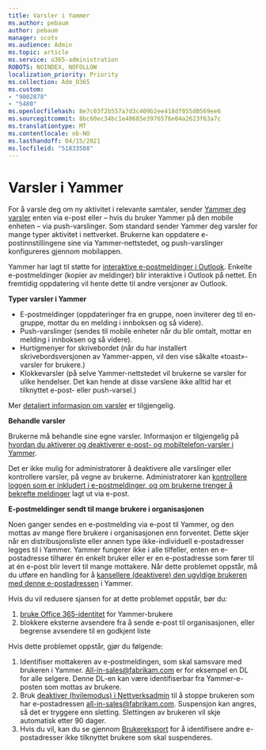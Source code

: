 ```yaml
---
title: Varsler i Yammer
ms.author: pebaum
author: pebaum
manager: scotv
ms.audience: Admin
ms.topic: article
ms.service: o365-administration
ROBOTS: NOINDEX, NOFOLLOW
localization_priority: Priority
ms.collection: Adm_O365
ms.custom:
- "9002878"
- "5480"
ms.openlocfilehash: 8e7c03f2b557a7d3c409b2ee418df055d0569ee6
ms.sourcegitcommit: 8bc60ec34bc1e40685e3976576e04a2623f63a7c
ms.translationtype: MT
ms.contentlocale: nb-NO
ms.lasthandoff: 04/15/2021
ms.locfileid: "51833588"
---
```

# <a name="notifications-in-yammer"></a>Varsler i Yammer

For å varsle deg om ny aktivitet i relevante samtaler, sender [Yammer deg varsler](https://support.microsoft.com/en-gb/office/enable-or-disable-yammer-email-and-phone-notifications-93e530e0-189f-4768-8f28-7683d48cc996) enten via e-post eller – hvis du bruker Yammer på den mobile enheten – via push-varslinger. Som standard sender Yammer deg varsler for mange typer aktivitet i nettverket. Brukerne kan oppdatere e-postinnstillingene sine via Yammer-nettstedet, og push-varslinger konfigureres gjennom mobilappen. 

Yammer har lagt til støtte for [interaktive e-postmeldinger i Outlook](https://techcommunity.microsoft.com/t5/outlook-blog/interactive-yammer-emails-in-outlook-on-the-web-are-here/ba-p/1209420). Enkelte e-postmeldinger (kopier av meldinger) blir interaktive i Outlook på nettet. En fremtidig oppdatering vil hente dette til andre versjoner av Outlook.

**Typer varsler i Yammer**

- E-postmeldinger (oppdateringer fra en gruppe, noen inviterer deg til en-gruppe, mottar du en melding i innboksen og så videre).
- Push-varslinger (sendes til mobile enheter når du blir omtalt, mottar en melding i innboksen og så videre).
- Hurtigmenyer for skrivebordet (når du har installert skrivebordsversjonen av Yammer-appen, vil den vise såkalte «toast»-varsler for brukere.)
- Klokkevarsler (på selve Yammer-nettstedet vil brukerne se varsler for ulike hendelser. Det kan hende at disse varslene ikke alltid har et tilknyttet e-post- eller push-varsel.)

Mer [detaljert informasjon om varsler](https://support.microsoft.com/en-gb/office/enable-or-disable-yammer-email-and-phone-notifications-93e530e0-189f-4768-8f28-7683d48cc996) er tilgjengelig.

**Behandle varsler**

Brukerne må behandle sine egne varsler. Informasjon er tilgjengelig på [hvordan du aktiverer og deaktiverer e-post- og mobiltelefon-varsler i Yammer](https://support.microsoft.com/en-gb/office/enable-or-disable-yammer-email-and-phone-notifications-93e530e0-189f-4768-8f28-7683d48cc996). 

Det er ikke mulig for administratorer å deaktivere alle varslinger eller kontrollere varsler, på vegne av brukerne. Administratorer kan [kontrollere logoen som er inkludert i e-postmeldinger, og om brukerne trenger å bekrefte meldinger](https://docs.microsoft.com/yammer/configure-your-yammer-network/configure-email-and-yammer) lagt ut via e-post.

**E-postmeldinger sendt til mange brukere i organisasjonen**

Noen ganger sendes en e-postmelding via e-post til Yammer, og den mottas av mange flere brukere i organisasjonen enn forventet. Dette skjer når en distribusjonsliste eller annen type ikke-individuell e-postadresser legges til i Yammer. Yammer fungerer ikke i alle tilfeller, enten en e-postadresse tilhører én enkelt bruker eller er en e-postadresse som fører til at én e-post blir levert til mange mottakere. Når dette problemet oppstår, må du utføre en handling for å [kansellere (deaktivere) den ugyldige brukeren med denne e-postadressen](https://docs.microsoft.com/yammer/manage-yammer-users/add-block-or-remove-users#remove-users) i Yammer. 

Hvis du vil redusere sjansen for at dette problemet oppstår, bør du:

1. [bruke Office 365-identitet](https://docs.microsoft.com/yammer/configure-your-yammer-network/enforce-office-365-identity) for Yammer-brukere
2. blokkere eksterne avsendere fra å sende e-post til organisasjonen, eller begrense avsendere til en godkjent liste

Hvis dette problemet oppstår, gjør du følgende:

1. Identifiser mottakeren av e-postmeldingen, som skal samsvare med brukeren i Yammer. All-in-sales@fabrikam.com er for eksempel en DL for alle selgere. Denne DL-en kan være identifiserbar fra Yammer-e-posten som mottas av brukere.
2. Bruk [deaktiver (hvilemodus) i Nettverksadmin](https://docs.microsoft.com/yammer/manage-yammer-users/add-block-or-remove-users#remove-users) til å stoppe brukeren som har e-postadressen all-in-sales@fabrikam.com. Suspensjon kan angres, så det er tryggere enn sletting. Slettingen av brukeren vil skje automatisk etter 90 dager.
3. Hvis du vil, kan du se gjennom [Brukereksport](https://docs.microsoft.com/yammer/manage-security-and-compliance/export-yammer-enterprise-data#ExportUsers) for å identifisere andre e-postadresser ikke tilknyttet brukere som skal suspenderes.

